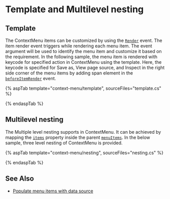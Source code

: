 # Template and Multilevel nesting

## Template

The ContextMenu items can be customized by using the [`Render`](https://help.syncfusion.com/cr/cref_files/aspnetcore-js2/aspnetcore/Syncfusion.EJ2~Syncfusion.EJ2.Navigations.ContextMenu~BeforeItemRender.html)
event. The item render event triggers while rendering each menu item. The event argument will be used to identify the menu
item and customize it based on the requirement. In the following sample, the menu item is rendered with keycode for specified action in ContextMenu using the template. Here, the keycode is specified for Save as,
View page source, and Inspect in the right side corner of the menu items by adding span element in the [`beforeItemRender`](https://help.syncfusion.com/cr/cref_files/aspnetcore-js2/aspnetcore/Syncfusion.EJ2~Syncfusion.EJ2.Navigations.ContextMenu~BeforeItemRender.html) event.

{% aspTab template="context-menu/template", sourceFiles="template.cs" %}

{% endaspTab %}

## Multilevel nesting

The Multiple level nesting supports in ContextMenu. It can be achieved by mapping the [`items`](https://help.syncfusion.com/cr/cref_files/aspnetcore-js2/aspnetcore/Syncfusion.EJ2~Syncfusion.EJ2.Navigations.ContextMenuItem~Items.html)
property inside the parent [`menuItems`](https://help.syncfusion.com/cr/cref_files/aspnetcore-js2/aspnetcore/Syncfusion.EJ2~Syncfusion.EJ2.Navigations.ContextMenuItem.html). In the below sample, three level nesting of ContextMenu is provided.

{% aspTab template="context-menu/nesting", sourceFiles="nesting.cs" %}

{% endaspTab %}

## See Also

* [Populate menu items with data source](./how-to#data-binding)